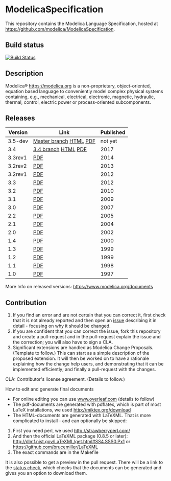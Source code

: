 # ModelicaSpecification
This repository contains the Modelica Language Specification, hosted at https://github.com/modelica/ModelicaSpecification.

## Build status
[![Build Status](https://travis-ci.org/modelica/ModelicaSpecification.svg)](https://travis-ci.org/modelica/ModelicaSpecification)

## Description

Modelica® https://modelica.org is a non-proprietary, object-oriented, equation based language to conveniently model complex physical systems containing, e.g., mechanical, electrical, electronic, magnetic, hydraulic, thermal, control, electric power or process-oriented subcomponents.

## Releases

Version | Link                                                              | Published |
------- | ----------------------------------------------------------------- | --------|
3.5-dev | [Master branch](https://github.com/modelica/ModelicaSpecification/tree/master) [HTML](https://specification.modelica.org/master/MLS.html) [PDF](https://specification.modelica.org/master/MLS.pdf)| not yet |
3.4     | [3.4 branch](https://github.com/modelica/ModelicaSpecification/tree/maint/3.4) [HTML](https://specification.modelica.org/maint/3.4/MLS.html) [PDF](https://modelica.org/documents/ModelicaSpec34.pdf)          | 2017    |
3.3rev1 | [PDF](https://modelica.org/documents/ModelicaSpec33Revision1.pdf) | 2014    |
3.2rev2 | [PDF](https://modelica.org/documents/ModelicaSpec32Revision2.pdf) | 2013    |
3.2rev1 | [PDF](https://modelica.org/documents/ModelicaSpec32Revision1.pdf) | 2012    |
3.3     | [PDF](https://modelica.org/documents/ModelicaSpec33.pdf)          | 2012    |
3.2     | [PDF](https://modelica.org/documents/ModelicaSpec32.pdf)          | 2010    |
3.1     | [PDF](https://modelica.org/documents/ModelicaSpec31.pdf)          | 2009    |
3.0     | [PDF](https://modelica.org/documents/ModelicaSpec30.pdf)          | 2007    |
2.2     | [PDF](https://modelica.org/documents/ModelicaSpec22.pdf)          | 2005    |
2.1     | [PDF](https://modelica.org/documents/ModelicaSpec21.pdf)          | 2004    |
2.0     | [PDF](https://modelica.org/documents/ModelicaSpec20.pdf)          | 2002    |
1.4     | [PDF](https://modelica.org/documents/ModelicaSpec14.pdf)          | 2000    |
1.3     | [PDF](https://modelica.org/documents/ModelicaSpec13norev.pdf)     | 1999    |
1.2     | [PDF](https://modelica.org/documents/modelicaspec12norev.pdf)     | 1999    |
1.1     | [PDF](https://modelica.org/documents/ModelicaSpec11.pdf)          | 1998    |
1.0     | [PDF](https://modelica.org/documents/Modelica1.pdf)               | 1997    |

More Info on released versions: https://www.modelica.org/documents

## Contribution
1. If you find an error and are not certain that you can correct it, first check that it is not already reported and then open an [issue](https://github.com/modelica/ModelicaSpecification/issues) describing it in detail - focusing on why it should be changed.
2. If you are confident that you can correct the issue, fork this repository and create a pull-request and in the pull-request explain the issue and the correction; you will also have to sign a CLA.
3. Significant extensions are handled as Modelica Change Proposals. (Template to follow.) This can start as a simple description of the proposed extension. It will then be worked on to have a rationale explaining how the change help users, and demonstrating that it can be implemented efficiently; and finally a pull-request with the changes.

CLA: Contributor's license agreement. (Details to follow.)

How to edit and generate final documents
* For online editing you can use www.overleaf.com (details to follow)
* The pdf-documents are generated with pdflatex, which is part of most LaTeX installations, we used http://miktex.org/download
* The HTML-documents are generated with LaTeXML. That is more complicated to install - and can optionally be skipped:
1. First you need perl, we used http://strawberryperl.com/
2. And then the official LaTeXML package (0.8.5 or later): http://dlmf.nist.gov/LaTeXML/get.html#SS4.SSS0.Px1 or https://github.com/brucemiller/LaTeXML
3. The exact commands are in the Makefile

It is also possible to get a preview in the pull request.
There will be a link to the [status check](https://test.openmodelica.org/jenkins/job/ModelicaAssociation/job/ModelicaSpecification/view/change-requests/), which checks that the documents can be generated and gives you an option to download them.
